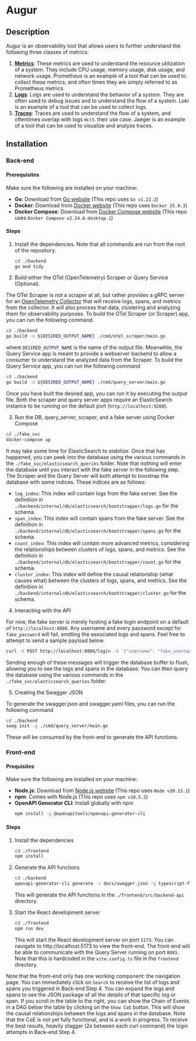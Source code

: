 # Augur

## Description
Augur is an observability tool that allows users to further understand the following three classes of metrics:
1. **[Metrics](https://opentelemetry.io/docs/concepts/signals/metrics/)**: These metrics are used to understand the resource utilization of a system.
   They include CPU usage, memory usage, disk usage, and network usage. Prometheus is an example of a tool that can be
   used to collect these metrics, and often times they are simply referred to as Prometheus metrics.
2. **[Logs](https://opentelemetry.io/docs/concepts/signals/logs/)**: Logs are used to understand the behavior of a system. They are often used to debug issues and to understand
   the flow of a system. Loki is an example of a tool that can be used to collect logs.
3. **[Traces](https://opentelemetry.io/docs/concepts/signals/traces/)**: Traces are used to understand the flow of a system, and oftentimes overlap with logs w.r.t. their use case.
   Jaeger is an example of a tool that can be used to visualize and analyze traces.

## Installation

### Back-end

#### Prerequisites
Make sure the following are installed on your machine:
- **Go**: Download from [Go website](https://go.dev/doc/install) (This repo uses `Go v1.22.2`)
- **Docker**: Download from [Docker website](https://docs.docker.com/get-docker/) (This repo uses `Docker 25.0.3`)
- **Docker Compose**: Download from [Docker Compose website](https://docs.docker.com/compose/install/) (This repo uses `Docker Compose v2.24.6-desktop.1`)

#### Steps
1. Install the dependencies. Note that all commands are run from the root of the repository.
    ```bash
    cd ./backend
    go mod tidy
    ```
2. Build either the OTel (OpenTelemetry) Scraper or Query Service (Optional).

The OTel Scraper is not a scraper at all, but rather provides a gRPC server for an [OpenTelemetry Collector](https://opentelemetry.io/docs/collector/)
that will receive logs, spans, and metrics from the collector. It will also process that data, clustering and
analyzing them for observability purposes. To build the OTel Scraper (or Scraper) app, you can run the following
command.
```bash
cd ./backend
go build -o ${DESIRED_OUTPUT_NAME} ./cmd/otel_scraper/main.go
```
where `DESIRED_OUTPUT_NAME` is the name of the output file. Meanwhile, the Query Service app is meant to provide a
webserver backend to allow a consumer to understand the analyzed data from the Scraper. To build the Query Service app,
you can run the following command
```bash
cd ./backend
go build -o ${DESIRED_OUTPUT_NAME} ./cmd/query_server/main.go
```
Once you have built the desired app, you can run it by executing the output file. Both the scraper and query server
apps require an ElasticSearch instance to be running on the default port (`http://localhost:9200`).

3. Run the DB, query_server, scraper, and a fake server using Docker Compose
```bash
cd ./fake_svc
docker-compose up
```
It may take some time for ElasticSearch to stabilize. Once that has happened, you can peek into the database using the 
various commands in the `./fake_svc/elasticsearch_queries` folder. Note that nothing will enter the database until 
you interact with the fake server in the following step. The Scraper and the Query Server will both attempt to boostrap 
the database with some indices. These indices are as follows:

- `log_index`: This index will contain logs from the fake server. See the definition in
  `./backend/internal/db/elasticsearch/bootstrapper/logs.go` for the schema.
- `span_index`: This index will contain spans from the fake server. See the definition in
  `./backend/internal/db/elasticsearch/bootstrapper/spans.go` for the schema.
- `count_index`: This index will contain more advanced metrics, considering the relationships between clusters
  of logs, spans, and metrics. See the definition in `./backend/internal/db/elasticsearch/bootstrapper/count.go` for the schema.
- `cluster_index`: This index will define the causal relationship (what causes what) between the clusters of logs, spans, and metrics.
  See the definition in `./backend/internal/db/elasticsearch/bootstrapper/cluster.go` for the schema.

4. Interacting with the API 

For now, the fake server is merely hosting a fake login endpoint on a default of `http://localhost:8080`. Any username 
and every password except for `fake_password` will fail, emitting the associated logs and spans. Feel free to attempt to send a sample payload below.
```bash
curl -X POST http://localhost:8080/login -d '{"username": "fake_username", "password": "fake_password"}'
```
Sending enough of these messages will trigger the database buffer to flush, allowing you to see the logs and spans in the
database. You can then query the database using the various commands in the `./fake_svc/elasticsearch_queries` folder.

5. Creating the Swagger JSON

To generate the swagger.json and swagger.yaml files, you can run the following command
```bash
cd ./backend
swag init -g ./cmd/query_server/main.go
```
These will be consumed by the front-end to generate the API functions.

### Front-end

#### Prequisites
Make sure the following are installed on your machine:
- **Node.js**: Download from [Node.js website](https://nodejs.org/en/download/) (This repo uses `Node v20.13.1`)
- **npm**: Comes with Node.js (This repo uses `npm v10.5.2`)
- **OpenAPI Generator CLI**: Install globally with npm
  ```bash
  npm install -g @openapitools/openapi-generator-cli
  ```

#### Steps

1. Install the dependencies
    ```bash
    cd ./frontend
    npm install
    ```
2. Generate the API functions

    ```bash
    cd ./backend
    openapi-generator-cli generate -i docs/swagger.json -g typescript-fetch -o ../frontend/src/backend_api
    ```

   This will generate the API functions in the `./frontend/src/backend-api` directory.


3. Start the React development server
    ```bash
    cd ./frontend
    npm run dev
    ```
   This will start the React development server on port `5173`. You can navigate to http://localhost:5173 to view the
   front-end. The front-end will be able to communicate with the Query Server running on port `8081`. Note that this is
   hardcoded in the `vite.config.ts` file in the `frontend` directory.

Note that the front-end only has one working component: the navigation page. You can immediately click on `Search` to
receive the list of logs and spans you triggered in Back-end Step 4. You can expand the logs and spans to see the
JSON package of all the details of that specific log or span. If you scroll in the table to the right, you can show the Chain
of Events in a DAG below the table by clicking on the `Show CoE` button. This will show the causal relationships between the logs
and spans in the database. Note that the CoE is not yet fully functional, and is a work in progress. To receive the best results,
heavily stagger (2s between each curl command) the login attempts in Back-end Step 4.